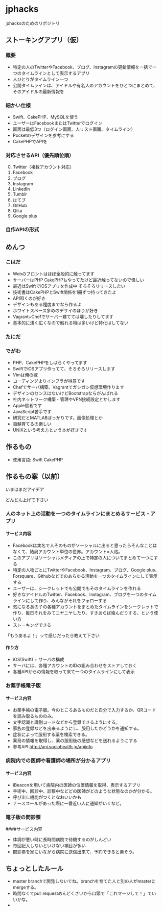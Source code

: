 jphacks
=======

jphacksのためのリポジトリ

## ストーキングアプリ（仮）

### 概要
* 特定の人のTwitterやFacebook、ブログ、Instagramの更新情報を一括で一つのタイムラインとして表示するアプリ
* 人ひとりがタイムライン一つ
* 公開タイムラインは、アイドルや有名人のアカウントをひとつにまとめて、そのアイドルの最新情報を

### 細かい仕様
* Swift、CakePHP、MySQLを使う
* ユーザーはFacebookまたはTwitterでログイン
* 画面は最低3つ（ログイン画面、人リスト画面、タイムライン）
* Pocketのデザインを参考にする
* CakePHPでAPIを

### 対応させるAPI（優先順位順）
0. Twitter（複数アカウント対応）
0. Facebook
0. ブログ
0. Instagram
0. LinkedIn
0. Tumblr
0. はてブ
0. GitHub
0. Qiita
0. Google plus

### 自作APIの形式


## めんつ

### こはだ
* Webのフロントはほぼ全般的に触ってます
* サーバーはPHP CakePHPもやってたけど最近触ってないので怪しい
* 最近はSwiftでiOSアプリを作成中 そろそろリリースしたい
* 技術書はCakePHPとSwift関係を1冊ずつ持ってきたよ
* API叩くのが好き
* デザインもある程度までなら作るよ
* ホワイトスペース多めのデザイのほうが好き
* Vagrant+Chefでサーバー建てては壊したりしてます
* 基本的に浅く広くなので触れる物は多いけど特化はしてない

### たにだ

### でがわ
* PHP、CakePHPをしばらくやってます
* SwiftでiOSアプリ作ってて、そろそろリリースします
* Vimは俺の嫁
* コーディングよりインフラが得意です
* Chefでサーバ構築、Vagrantでガシガシ仮想環境作ります
* デザインのセンスはないけどBootstrapならがんばれる
* 社内ネットワーク構築・管理やVPN接続設定とかします
* Apple信者です
* JavaScript苦手です
* 研究だとMATLABばっかりです。画像処理とか
* 自鯖育てるの楽しい
* UNIXという考え方という本が好きです

## 作るもの
* 使用言語: Swift CakePHP

## 作るもの案（以前）

いまはまだアイデア

どんどん上げて下さい

### 人のネット上の活動を一つのタイムラインにまとめるサービス・アプリ

#### サービス内容
* Facebookは実名で人そのものがソーシャルに出ると思ったらそんなことはなくて、結局アカウント単位の世界。アカウント=人格。
* このアプリはソーシャルメディアの上で特定の人についてまとめて一つにする
* 特定の人物ごとにTwitterやFacebook、Instagram、ブログ、Google plus、Forsquare、Githubなどでのあらゆる活動を一つのタイムラインにして表示する
* ユーザーは、シークレットでも公開でもそのタイムラインを作れる
* 好きなアイドルのTwitter、Facebook、Instagram、ブログを一つのタイムラインにして作り、みんながそれをフォローする
* 気になるあの子の各種アカウントをまとめたタイムラインをシークレットで作り、毎日それをみてニヤニヤしたり、すきあらば絡んだりする、という使い方
* ストーキングできる

「もうあるよ！」ッて感じだったら教えて下さい

#### 作り方
* iOS(Swift) + サーバの構成
* サーバには、各種アカウントのIDの組み合わせをストアしておく
* 各種APIからの情報を取って来て一つのタイムラインにして表示

### お薬手帳電子版

#### サービス内容
* お薬手帳の電子版。今のところあるものだと自分で入力するか、QRコードを読み取るもののみ。
* 文字認識と識別コードなどから登録できるようにする。
* 家族の登録などを出来るようにし、服用したかどうかを通知する。
* 症状によって服用する薬を検索できる。
* 薬局の情報を取得し、薬の服用後の感想などを送れるようにする
* 参考API http://api.sociohealth.jp/apiinfo

### 病院内での医師や看護師の場所が分かるアプリ

#### サービス内容
* iBeaconを用いて病院内の医師の位置情報を取得、表示するアプリ
* 手術中、回診中、診察中などどの医師がどのような状態なのかが分かる。
* 呼び出し機能がつくとなおいいかも
* ナースコールがあった際に一番近い人に通知がいくなど。

### 電子版の問診票

####サービス内容
* 体調が悪い時に長時間病院で待機するのがしんどい
* 毎回記入しないといけない項目が多い
* 問診票を家にいながら病院に送信出来て、予約できると楽そう。

## ちょっとしたルール
* master branchで開発しないでね。branchを育てた人と別の人がmasterにmergeする。
* 時間なくてpull requestめんどくさいから口頭で「これマージして！」でいいかな。
* 
